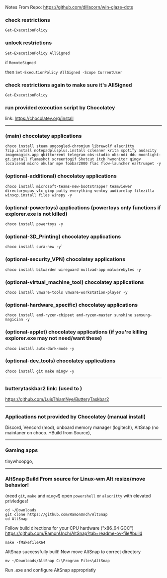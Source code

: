 Notes From Repo: https://github.com/dillacorn/win-glaze-dots

### check restrictions
`Get-ExecutionPolicy`

### unlock restrictions
`Set-ExecutionPolicy AllSigned`

if `RemoteSigned`

then `Set-ExecutionPolicy AllSigned -Scope CurrentUser`

### check restrictions again to make sure it's AllSigned
`Get-ExecutionPolicy`

### run provided execution script by Chocolatey
link: https://chocolatey.org/install

---

### (main) chocolatey applications
```choco_install
choco install steam ungoogled-chromium librewolf alacritty 7zip.install notepadplusplus.install ccleaner krita spotify audacity imagemagick.app qbittorrent telegram obs-studio obs-ndi ddu moonlight-qt.install flameshot screentogif Shotcut itch hwmonitor qimgv localsend micro okular mpv foobar2000 flac flow-launcher eartrumpet -y
```

### (optional-additional) chocolatey applications
```choco_install
choco install microsoft-teams-new-bootstrapper teamviewer directoryopus vlc gimp putty everything ventoy audiorelay filezilla winscp.install files winspy -y
```

### (optional-powertoys) applications (powertoys only functions if explorer.exe is not killed)
```choco_install
choco install powertoys -y
```

### (optional-3D_Printing) chocolatey applications
```choco_install
choco install cura-new -y`
```

### (optional-security_VPN) chocolatey applications
```choco_install
choco install bitwarden wireguard mullvad-app malwarebytes -y
```

### (optional-virtual_machine_tool) chocolatey applications
```choco_install
choco install vmware-tools vmware-workstation-player -y
```

### (optional-hardware_specific) chocolatey applications
```choco_install
choco install amd-ryzen-chipset amd-ryzen-master sunshine samsung-magician -y
```

### (optional-applet) chocolatey applications (if you're killing explorer.exe may not need/want these)
```choco_install
choco install auto-dark-mode -y
```

### (optional-dev_tools) chocolatey applications
```choco_install
choco install git make mingw -y
```

---

### butterytaskbar2 link: (used to )
https://github.com/LuisThiamNye/ButteryTaskbar2

---

### Applications not provided by Chocolatey (manual install)
Discord, Vencord (mod), onboard memory manager (logitech), AltSnap (no maintaner on choco..+Build from Source), 

---

### Gaming apps
tinywhoopgo, 

---

### AltSnap Build From source for Linux-wm Alt resize/move behavior!
(need `git`, `make` and `mingw`!)
open `powershell` or `alacritty` with elevated privledges!

```commands
cd ~/Downloads
git clone https://github.com/RamonUnch/AltSnap
cd AltSnap
```

Follow build directions for your CPU hardware ("x86_64 GCC")
https://github.com/RamonUnch/AltSnap?tab=readme-ov-file#build

```commands
make -fMakefileX64
```

AltSnap successfully built!
Now move AltSnap to correct directory

```commands
mv ~/Downloads/AltSnap C:\Program Files\AltSnap
```

Run .exe and configure AltSnap appropriatly

